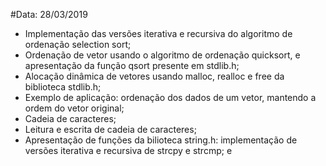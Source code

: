 #Data: 28/03/2019

* Implementação das versões iterativa e recursiva do algoritmo de ordenação selection sort;
* Ordenação de vetor usando o algoritmo de ordenação quicksort, e apresentação da função qsort presente em stdlib.h;
* Alocação dinâmica de vetores usando malloc, realloc e free da biblioteca stdlib.h;
* Exemplo de aplicação: ordenação dos dados de um vetor, mantendo a ordem do vetor original;
* Cadeia de caracteres;
* Leitura e escrita de cadeia de caracteres;
* Apresentação de funções da bilioteca string.h: implementação de versões iterativa e recursiva de strcpy e strcmp; e